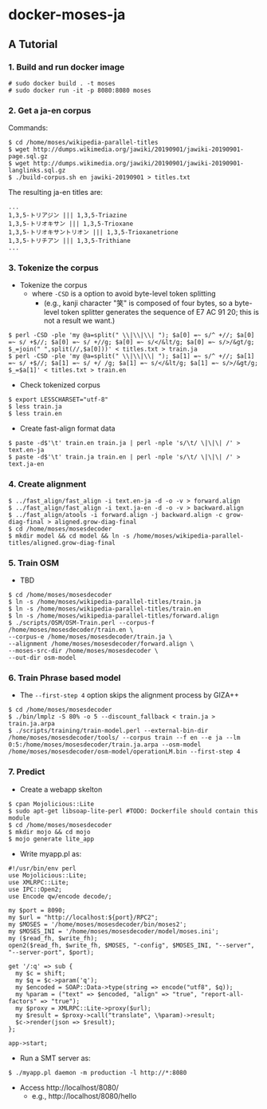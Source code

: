 # docker-moses-ja

## A Tutorial

### 1. Build and run docker image

```
# sudo docker build . -t moses
# sudo docker run -it -p 8080:8080 moses
```

### 2. Get a ja-en corpus


Commands:
```
$ cd /home/moses/wikipedia-parallel-titles
$ wget http://dumps.wikimedia.org/jawiki/20190901/jawiki-20190901-page.sql.gz
$ wget http://dumps.wikimedia.org/jawiki/20190901/jawiki-20190901-langlinks.sql.gz
$ ./build-corpus.sh en jawiki-20190901 > titles.txt
```

The resulting ja-en titles are:
```
...
1,3,5-トリアジン ||| 1,3,5-Triazine
1,3,5-トリオキサン ||| 1,3,5-Trioxane
1,3,5-トリオキサントリオン ||| 1,3,5-Trioxanetrione
1,3,5-トリチアン ||| 1,3,5-Trithiane
...
```

### 3. Tokenize the corpus

+ Tokenize the corpus
  + where `-CSD` is a option to avoid byte-level token splitting
     + (e.g., kanji character "笑" is composed of four bytes, so a byte-level token splitter generates the sequence of E7 AC 91 20; this is not a result we want.) 
```
$ perl -CSD -ple 'my @a=split(" \\|\\|\\| "); $a[0] =~ s/^ +//; $a[0] =~ s/ +$//; $a[0] =~ s/ +//g; $a[0] =~ s/</&lt/g; $a[0] =~ s/>/&gt/g; $_=join(" ",split(//,$a[0]))' < titles.txt > train.ja
$ perl -CSD -ple 'my @a=split(" \\|\\|\\| "); $a[1] =~ s/^ +//; $a[1] =~ s/ +$//; $a[1] =~ s/ +/ /g; $a[1] =~ s/</&lt/g; $a[1] =~ s/>/&gt/g; $_=$a[1]' < titles.txt > train.en
```

+ Check tokenized corpus
```
$ export LESSCHARSET="utf-8"
$ less train.ja
$ less train.en
```

+ Create fast-align format data
```
$ paste -d$'\t' train.en train.ja | perl -nple 's/\t/ \|\|\| /' > text.en-ja
$ paste -d$'\t' train.ja train.en | perl -nple 's/\t/ \|\|\| /' > text.ja-en
```

### 4. Create alignment

```
$ ../fast_align/fast_align -i text.en-ja -d -o -v > forward.align
$ ../fast_align/fast_align -i text.ja-en -d -o -v > backward.align
$ ../fast_align/atools -i forward.align -j backward.align -c grow-diag-final > aligned.grow-diag-final
$ cd /home/moses/mosesdecoder
$ mkdir model && cd model && ln -s /home/moses/wikipedia-parallel-titles/aligned.grow-diag-final
```

### 5. Train OSM

+ TBD
```
$ cd /home/moses/mosesdecoder
$ ln -s /home/moses/wikipedia-parallel-titles/train.ja
$ ln -s /home/moses/wikipedia-parallel-titles/train.en
$ ln -s /home/moses/wikipedia-parallel-titles/forward.align
$ ./scripts/OSM/OSM-Train.perl --corpus-f /home/moses/mosesdecoder/train.en \
--corpus-e /home/moses/mosesdecoder/train.ja \
--alignment /home/moses/mosesdecoder/forward.align \
--moses-src-dir /home/moses/mosesdecoder \
--out-dir osm-model
```

### 6. Train Phrase based model

+ The `--first-step 4` option skips the alignment process by GIZA++
```
$ cd /home/moses/mosesdecoder
$ ./bin/lmplz -S 80% -o 5 --discount_fallback < train.ja > train.ja.arpa
$ ./scripts/training/train-model.perl --external-bin-dir /home/moses/mosesdecoder/tools/ --corpus train --f en --e ja --lm 0:5:/home/moses/mosesdecoder/train.ja.arpa --osm-model /home/moses/mosesdecoder/osm-model/operationLM.bin --first-step 4
```

### 7. Predict

+ Create a webapp skelton
```
$ cpan Mojolicious::Lite
$ sudo apt-get libsoap-lite-perl #TODO: Dockerfile should contain this module
$ cd /home/moses/mosesdecoder
$ mkdir mojo && cd mojo
$ mojo generate lite_app
```

+ Write myapp.pl as:
```
#!/usr/bin/env perl
use Mojolicious::Lite;
use XMLRPC::Lite;
use IPC::Open2;
use Encode qw/encode decode/;

my $port = 8090;
my $url = "http://localhost:${port}/RPC2";
my $MOSES = '/home/moses/mosesdecoder/bin/moses2';
my $MOSES_INI = '/home/moses/mosesdecoder/model/moses.ini';
my ($read_fh, $write_fh);
open2($read_fh, $write_fh, $MOSES, "-config", $MOSES_INI, "--server", "--server-port", $port);

get '/:q' => sub {
  my $c = shift;
  my $q = $c->param('q');
  my $encoded = SOAP::Data->type(string => encode("utf8", $q));
  my %param = ("text" => $encoded, "align" => "true", "report-all-factors" => "true");
  my $proxy = XMLRPC::Lite->proxy($url);
  my $result = $proxy->call("translate", \%param)->result;
  $c->render(json => $result);
};

app->start;

```

+ Run a SMT server as:
```
$ ./myapp.pl daemon -m production -l http://*:8080
```

+ Access http://localhost/8080/
  + e.g., http://localhost/8080/hello

